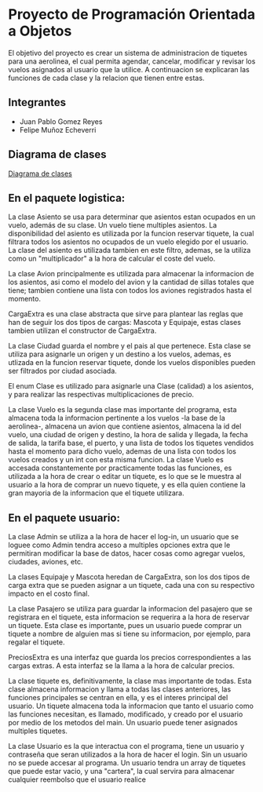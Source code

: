 
# Proyecto de Programación Orientada a Objetos
El objetivo del proyecto es crear un sistema de administracion de tiquetes para una aerolinea,
el cual permita agendar, cancelar, modificar y revisar los vuelos asignados al usuario que la
utilice. A continuacion se explicaran las funciones de cada clase y la relacion que tienen entre
estas.

## Integrantes
- Juan Pablo Gomez Reyes
- Felipe Muñoz Echeverri
  
## Diagrama de clases
[Diagrama de clases](https://app.genmymodel.com/api/projects/_ilWKYCTREe2TQ77rRj9fOQ/diagrams/_ilWKYyTREe2TQ77rRj9fOQ/svg)

## En el paquete logistica:

La clase Asiento se usa para determinar que asientos estan ocupados en un vuelo, además de su clase.
Un vuelo tiene multiples asientos. La disponibilidad del asiento es utilizada por la funcion reservar
tiquete, la cual filtrara todos los asientos no ocupados de un vuelo elegido por el usuario. La clase
del asiento es utilizada tambien en este filtro, ademas, se la utiliza como un "multiplicador" a la hora
de calcular el coste del vuelo.

La clase Avion principalmente es utilizada para almacenar la informacion de los asientos, asi como el
modelo del avion y la cantidad de sillas totales que tiene; tambien contiene una lista con todos los 
aviones registrados hasta el momento.

CargaExtra es una clase abstracta que sirve para plantear las reglas que han de seguir los dos tipos de 
cargas: Mascota y Equipaje, estas clases tambien utilizan el constructor de CargaExtra.

La clase Ciudad guarda el nombre y el pais al que pertenece. Esta clase se utiliza para asignarle un 
origen y un destino a los vuelos, ademas, es utlizada en la funcion reservar tiquete, donde los vuelos
disponibles pueden ser filtrados por ciudad asociada.

El enum Clase es utilizado para asignarle una Clase (calidad) a los asientos, y para realizar las
respectivas multiplicaciones de precio.

La clase Vuelo es la segunda clase mas importante del programa, esta almacena toda la informacion
pertinente a los vuelos -la base de la aerolinea-, almacena un avion que contiene asientos,
almacena la id del vuelo, una ciudad de origen y destino, la hora de salida y llegada, la fecha de
salida, la tarifa base, el puerto, y una lista de todos los tiquetes vendidos hasta el momento para
dicho vuelo, ademas de una lista con todos los vuelos creados y un int con esta misma funcion.
La clase Vuelo es accesada constantemente por practicamente todas las funciones, es utilizada a la hora
de crear o editar un tiquete, es lo que se le muestra al usuario a la hora de comprar un nuevo tiquete,
y es ella quien contiene la gran mayoria de la informacion que el tiquete utilizara.

## En el paquete usuario:

La clase Admin se utiliza a la hora de hacer el log-in, un usuario que se loguee como Admin tendra
acceso a multiples opciones extra que le permitiran modificar la base de datos, hacer cosas como
agregar vuelos, ciudades, aviones, etc.

La clases Equipaje y Mascota heredan de CargaExtra, son los dos tipos de carga extra que se pueden asignar
a un tiquete, cada una con su respectivo impacto en el costo final.

La clase Pasajero se utiliza para guardar la informacion del pasajero que se registrara en el tiquete,
esta informacion se requerira a la hora de reservar un tiquete. Esta clase es importante, pues un
usuario puede comprar un tiquete a nombre de alguien mas si tiene su informacion, por ejemplo, para
regalar el tiquete.

PreciosExtra es una interfaz que guarda los precios correspondientes a las cargas extras. A esta
interfaz se la llama a la hora de calcular precios.

La clase tiquete es, definitivamente, la clase mas importante de todas. Esta clase almacena informacion
y llama a todas las clases anteriores, las funciones principales se centran en ella, y es el interes
principal del usuario. Un tiquete almacena toda la informacion que tanto el usuario como las funciones
necesitan, es llamado, modificado, y creado por el usuario por medio de los metodos del main. Un usuario
puede tener asignados multiples tiquetes.

La clase Usuario es la que interactua con el programa, tiene un usuario y contraseña que
seran utilizados a la hora de hacer el login. Sin un usuario no se puede accesar al programa. Un usuario
tendra un array de tiquetes que puede estar vacio, y una "cartera", la cual servira para almacenar cualquier
reembolso que el usuario realice